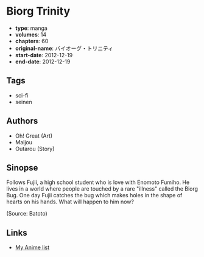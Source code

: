 # Biorg Trinity

-   **type**: manga
-   **volumes**: 14
-   **chapters**: 60
-   **original-name**: バイオーグ・トリニティ
-   **start-date**: 2012-12-19
-   **end-date**: 2012-12-19

## Tags

-   sci-fi
-   seinen

## Authors

-   Oh! Great (Art)
-   Maijou
-   Outarou (Story)

## Sinopse

Follows Fujii, a high school student who is love with Enomoto Fumiho. He lives in a world where people are touched by a rare "illness" called the Biorg Bug. One day Fujii catches the bug which makes holes in the shape of hearts on his hands. What will happen to him now?

(Source: Batoto)

## Links

-   [My Anime list](https://myanimelist.net/manga/46542/Biorg_Trinity)
